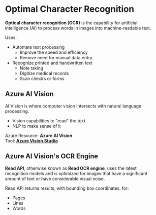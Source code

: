# Optimal Character Recognition

**Optical character recognition (OCR)** is the capability for artificial intelligence (AI) to process words in images into machine-readable text.

Uses:
- Automate text processing 
    - Improve the speed and efficiency
    - Remove need for manual data entry 
- Recognize printed and handwritten text 
    - Note taking
    - Digitize medical records 
    - Scan checks or forms

## Azure AI Vision
AI Vision is where computer vision intersects with natural language processing.
- Vision capabilities to "read" the text
- NLP to make sense of it

Azure Resource: **Azure AI Vision** \
Tool: **[Azure Vision Studio](https://portal.vision.cognitive.azure.com/)** 

## Azure AI Vision's OCR Engine
**Read API**, otherwise known as **Read OCR engine**, uses the latest recognition models and is optimized for images that have a significant amount of text or have considerable visual noise.

Read API returns results, with bounding box coordinates, for:
- Pages
- Lines
- Words
